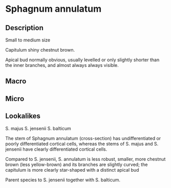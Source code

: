 # Sphagnum annulatum

## Description

Small to medium size

Capitulum shiny chestnut brown.

Apical bud normally obvious, usually levelled or only slightly shorter than the inner branches, and almost always always visible.

## Macro

## Micro

## Lookalikes

S. majus
S. jensenii
S. balticum

The stem of Sphagnum annulatum (cross-section) has undifferentiated or poorly differentiated cortical cells, whereas the stems of S. majus and S. jensenii have clearly differentiated cortical cells.

Compared to S. jensenii, S. annulatum is less robust, smaller, more chestnut brown (less yellow-brown) and its branches are slightly curved; the capitulum is more clearly star-shaped with a distinct apical bud

Parent species to S. jensenii together with S. balticum.
